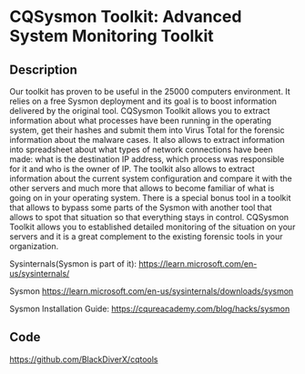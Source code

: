 # CQSysmon Toolkit: Advanced System Monitoring Toolkit

## Description
Our toolkit has proven to be useful in the 25000 computers environment. It relies on a free Sysmon deployment and its goal is to boost information delivered by the original tool. CQSysmon Toolkit allows you to extract information about what processes have been running in the operating system, get their hashes and submit them into Virus Total for the forensic information about the malware cases. It also allows to extract information into spreadsheet about what types of network connections have been made: what is the destination IP address, which process was responsible for it and who is the owner of IP. The toolkit also allows to extract information about the current system configuration and compare it with the other servers and much more that allows to become familiar of what is going on in your operating system. There is a special bonus tool in a toolkit that allows to bypass some parts of the Sysmon with another tool that allows to spot that situation so that everything stays in control. CQSysmon Toolkit allows you to established detailed monitoring of the situation on your servers and it is a great complement to the existing forensic tools in your organization.

Sysinternals(Sysmon is part of it): https://learn.microsoft.com/en-us/sysinternals/

Sysmon  https://learn.microsoft.com/en-us/sysinternals/downloads/sysmon

Sysmon Installation Guide: https://cqureacademy.com/blog/hacks/sysmon

## Code
https://github.com/BlackDiverX/cqtools
